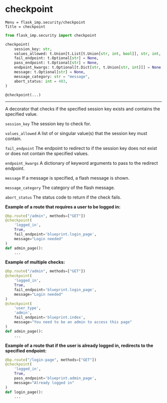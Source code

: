 # checkpoint

```
Menu = flask_imp.security/checkpoint
Title = checkpoint
```

```python
from flask_imp.security import checkpoint
```

```python
checkpoint(
    session_key: str,
    values_allowed: t.Union[t.List[t.Union[str, int, bool]], str, int, bool],
    fail_endpoint: t.Optional[str] = None,
    pass_endpoint: t.Optional[str] = None,
    endpoint_kwargs: t.Optional[t.Dict[str, t.Union[str, int]]] = None,
    message: t.Optional[str] = None,
    message_category: str = "message",
    abort_status: int = 403,
)
```

`@checkpoint(...)`

---

A decorator that checks if the specified session key exists and contains the specified value.

`session_key` The session key to check for.

`values_allowed` A list of or singular value(s) that the session key must contain.

`fail_endpoint` The endpoint to redirect to if the session key does not exist or does not contain the specified values.

`endpoint_kwargs` A dictionary of keyword arguments to pass to the redirect endpoint.

`message` If a message is specified, a flash message is shown.

`message_category` The category of the flash message.

`abort_status` The status code to return if the check fails.

**Example of a route that requires a user to be logged in:**

```python
@bp.route("/admin", methods=["GET"])
@checkpoint(
    'logged_in',
    True,
    fail_endpoint='blueprint.login_page',
    message="Login needed"
)
def admin_page():
    ...
```

**Example of multiple checks:**

```python
@bp.route("/admin", methods=["GET"])
@checkpoint(
    'logged_in',
    True,
    fail_endpoint='blueprint.login_page',
    message="Login needed"
)
@checkpoint(
    'user_type',
    'admin',
    fail_endpoint='blueprint.index',
    message="You need to be an admin to access this page"
)
def admin_page():
    ...
```

**Example of a route that if the user is already logged in, redirects to the specified endpoint:**

```python
@bp.route("/login-page", methods=["GET"])
@checkpoint(
    'logged_in',
    True,
    pass_endpoint='blueprint.admin_page',
    message="Already logged in"
)
def login_page():
    ...
```

